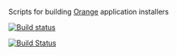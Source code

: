 Scripts for building [Orange](http://orange.biolab.si/) application installers

[![Build status](https://ci.appveyor.com/api/projects/status/4dt1we3437iov320/branch/master?svg=true)](https://ci.appveyor.com/project/ales-erjavec/orange3-installers/branch/master)

[![Build Status](https://travis-ci.org/ales-erjavec/orange3-installers.svg?branch=master)](https://travis-ci.org/ales-erjavec/orange3-installers)
